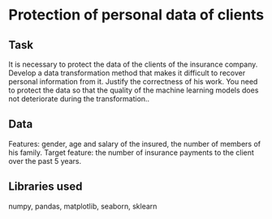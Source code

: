 # Protection of personal data of clients

## Task
It is necessary to protect the data of the clients of the insurance company.
Develop a data transformation method that makes it difficult to recover personal information from it. Justify the correctness of his work.
You need to protect the data so that the quality of the machine learning models does not deteriorate during the transformation..  

## Data
Features: gender, age and salary of the insured, the number of members of his family.
Target feature: the number of insurance payments to the client over the past 5 years.

## Libraries used  
numpy, pandas, matplotlib, seaborn, sklearn
